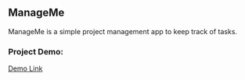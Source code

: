 <h2>ManageMe</h2>

ManageMe is a simple project management app to keep track of tasks. 

<h3>Project Demo:</h3><a href="https://managemebydallin.azurewebsites.net/">Demo Link</a>
